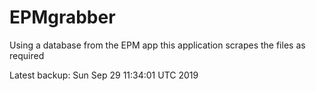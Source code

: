 # EPMgrabber
Using a database from the EPM app this application scrapes the files as required


Latest backup: Sun Sep 29 11:34:01 UTC 2019
